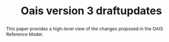 ---
abstract: This paper provides a high-level view of the changes proposed in the OAIS
  Reference Model.
creators:
- Engel, Felix
- Hemmje, Matthias
- Hughes, J Steven
- Longstreth, Terry
- Zierau, Eld
- Conrad, Mark
- Garrett, John
- Giaretta, David
date: null
document_url: https://services.phaidra.univie.ac.at/api/object/o:1079787/download
grand_parent: iPRES
institutions: []
keywords: []
landing_page_url: https://phaidra.univie.ac.at/o:1079787
language: eng
layout: publication
license: CC BY 4.0 International
notes_url: null
parent: iPRES 2019
presentation_url: null
publication_type: paper
size: 259881
source_name: iPRES
title: 'Oais version 3 draftupdates '
year: 2019
---